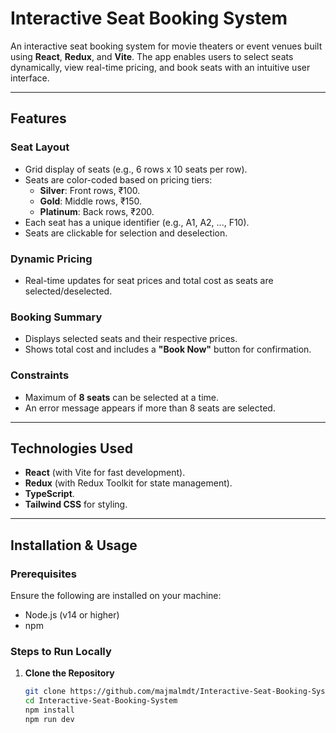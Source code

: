 # Interactive Seat Booking System

An interactive seat booking system for movie theaters or event venues built using **React**, **Redux**, and **Vite**. The app enables users to select seats dynamically, view real-time pricing, and book seats with an intuitive user interface.

---

## Features

### Seat Layout
- Grid display of seats (e.g., 6 rows x 10 seats per row).
- Seats are color-coded based on pricing tiers:
  - **Silver**: Front rows, ₹100.
  - **Gold**: Middle rows, ₹150.
  - **Platinum**: Back rows, ₹200.
- Each seat has a unique identifier (e.g., A1, A2, ..., F10).
- Seats are clickable for selection and deselection.

### Dynamic Pricing
- Real-time updates for seat prices and total cost as seats are selected/deselected.

### Booking Summary
- Displays selected seats and their respective prices.
- Shows total cost and includes a **"Book Now"** button for confirmation.

### Constraints
- Maximum of **8 seats** can be selected at a time.
- An error message appears if more than 8 seats are selected.

---

## Technologies Used

- **React** (with Vite for fast development).
- **Redux** (with Redux Toolkit for state management).
- **TypeScript**.
- **Tailwind CSS** for styling.

---

## Installation & Usage

### Prerequisites

Ensure the following are installed on your machine:
- Node.js (v14 or higher)
- npm 

### Steps to Run Locally

1. **Clone the Repository**
   ```bash
   git clone https://github.com/majmalmdt/Interactive-Seat-Booking-System.git
   cd Interactive-Seat-Booking-System
   npm install
   npm run dev
